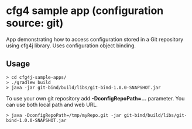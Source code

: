 # cfg4 sample app (configuration source: git)
App demonstrating how to access configuration stored in a Git repository using cfg4j library. Uses configuration object binding.

## Usage
```
> cd cfg4j-sample-apps/
> ./gradlew build
> java -jar git-bind/build/libs/git-bind-1.0.0-SNAPSHOT.jar
```

To use your own git repository add **-DconfigRepoPath=...** parameter. You can use both local path and web URL.

```
> java -DconfigRepoPath=/tmp/myRepo.git -jar git-bind/build/libs/git-bind-1.0.0-SNAPSHOT.jar
```